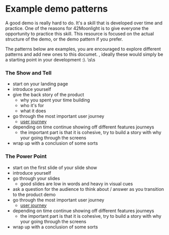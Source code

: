 # Example demo patterns

A good demo is really hard to do. It's a skill that is developed over time and practice. One of the reasons for 42Moonlight is to give everyone the opportunity to practice this skill. This resource is focused on the actual structure of the demo, or the demo pattern if you prefer. 

The patterns below are examples, you are encouraged to explore different patterns and add new ones to this documet. , ideally these would simply be a starting point in your development :).
\s\s

### The Show and Tell
* start on your landing page
* introduce yourself
* give the back story of the product
  * why you spent your time building 
  * who it's for
  * what it does
* go through the most important user journey
  * [user journey](http://theuxreview.co.uk/user-journeys-beginners-guide/)
* depending on time continue showing off different features journeys
  * the important part is that it is cohesive, try to build a story with why your going through the screens
* wrap up with a conclusion of some sorts



### The Power Point
* start on the first slide of your slide show
* introduce yourself 
* go through your slides
  * good slides are low in words and heavy in visual cues
* ask a question for the audience to think about / answer as you transition to the product demo
* go through the most important user journey
  * [user journey](http://theuxreview.co.uk/user-journeys-beginners-guide/)
* depending on time continue showing off different features journeys
  * the important part is that it is cohesive, try to build a story with why your going through the screens
* wrap up with a conclusion of some sorts
